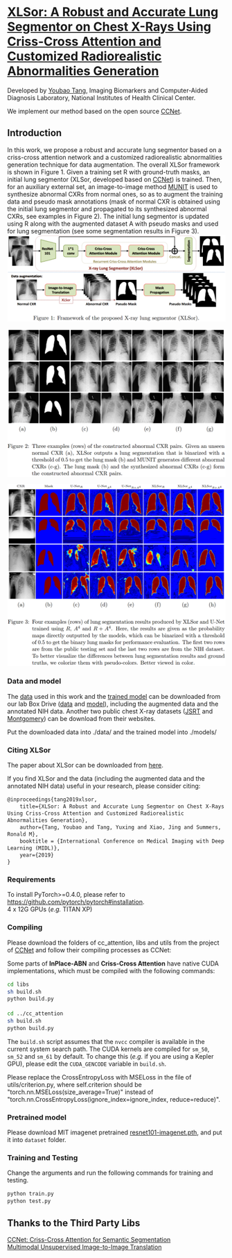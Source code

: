 # [XLSor: A Robust and Accurate Lung Segmentor on Chest X-Rays Using Criss-Cross Attention and Customized Radiorealistic Abnormalities Generation](https://openreview.net/pdf?id=B1lpb10Ry4)
Developed by [Youbao Tang](https://tangyoubao.github.io/), Imaging Biomarkers and Computer-Aided Diagnosis Laboratory, National Institutes of Health Clinical Center.

We implement our method based on the open source [CCNet](https://github.com/speedinghzl/CCNet). 

## Introduction
In this work, we  propose  a  robust  and  accurate  lung  segmentor  based  on  a  criss-cross attention  network  and  a  customized  radiorealistic  abnormalities  generation  technique  for data augmentation. The overall XLSor framework is shown in Figure 1. Given a training set R with ground-truth masks, an initial lung segmentor (XLSor, developed based on [CCNet](https://github.com/speedinghzl/CCNet)) is trained. Then, for an auxiliary external set, an image-to-image method [MUNIT](https://github.com/NVlabs/MUNIT)  is used to synthesize abnormal CXRs from normal ones, so as to augment the training data and pseudo mask annotations (mask of normal CXR is obtained using the initial lung segmentor and propagated to its synthesized abnormal CXRs, see examples in Figure 2). The initial lung segmentor is updated using R along with the augmented dataset A with pseudo masks and used for lung segmentation (see some segmentation results in Figure 3). 
![XLSor framework](images/framework.png)

![Data_augmentation](images/data_augmentation.png)

![Lung_segmentation](images/results.png)

### Data and model
The [data](https://nihcc.box.com/s/r8kf5xcthjvvvf6r7l1an99e1nj4080m) used in this work and the [trained model](https://nihcc.box.com/s/p2ivp7llqajelnamofocgy0wujui51vn) can be downloaded from our lab Box Drive ([data](https://nihcc.box.com/s/r8kf5xcthjvvvf6r7l1an99e1nj4080m) and [model](https://nihcc.box.com/s/p2ivp7llqajelnamofocgy0wujui51vn)), including the augmented data and the annotated NIH data. Another two public chest X-ray datasets ([JSRT](http://db.jsrt.or.jp/eng.php) and [Montgomery](http://openi.nlm.nih.gov/imgs/collections/NLM-MontgomeryCXRSet.zip)) can be download from their websites.

Put the downloaded data into ./data/ and the trained model into ./models/

### Citing XLSor
The paper about XLSor can be downloaded from [here](https://openreview.net/pdf?id=B1lpb10Ry4).

If you find XLSor and the data (including the augmented data and the annotated NIH data) useful in your research, please consider citing:

    @inproceedings{tang2019xlsor,
        title={XLSor: A Robust and Accurate Lung Segmentor on Chest X-Rays Using Criss-Cross Attention and Customized Radiorealistic Abnormalities Generation},
        author={Tang, Youbao and Tang, Yuxing and Xiao, Jing and Summers, Ronald M},
        booktitle = {International Conference on Medical Imaging with Deep Learning (MIDL)},
        year={2019}
    }
    
### Requirements

To install PyTorch>=0.4.0, please refer to https://github.com/pytorch/pytorch#installation.   
4 x 12G GPUs (_e.g._ TITAN XP)

### Compiling
Please download the folders of cc_attention, libs and utils from the project of [CCNet](https://github.com/speedinghzl/CCNet) and follow their compiling processes as CCNet:

Some parts of **InPlace-ABN** and **Criss-Cross Attention** have native CUDA implementations, which must be compiled with the following commands:
```bash
cd libs
sh build.sh
python build.py

cd ../cc_attention
sh build.sh
python build.py
``` 
The `build.sh` script assumes that the `nvcc` compiler is available in the current system search path.
The CUDA kernels are compiled for `sm_50`, `sm_52` and `sm_61` by default.
To change this (_e.g._ if you are using a Kepler GPU), please edit the `CUDA_GENCODE` variable in `build.sh`.

Please replace the CrossEntropyLoss with MSELoss in the file of utils/criterion.py, where self.criterion should be "torch.nn.MSELoss(size_average=True)" instead of "torch.nn.CrossEntropyLoss(ignore_index=ignore_index, reduce=reduce)".

### Pretrained model

Please download MIT imagenet pretrained [resnet101-imagenet.pth](http://sceneparsing.csail.mit.edu/model/pretrained_resnet/resnet101-imagenet.pth), and put it into `dataset` folder.

### Training and Testing

Change the arguments and run the following commands for training and testing.

```bash
python train.py
python test.py
``` 

## Thanks to the Third Party Libs 
[CCNet: Criss-Cross Attention for Semantic Segmentation](https://github.com/speedinghzl/CCNet)    
[Multimodal Unsupervised Image-to-Image Translation](https://github.com/NVlabs/MUNIT)

